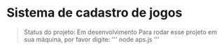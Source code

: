 # Sistema de cadastro de jogos
> Status do projeto: Em desenvolvimento
 Para rodar esse projeto em sua máquina, por favor digite:
'''
node aps.js
'''
